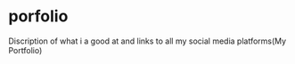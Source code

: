 # porfolio
 Discription of what i a good at and links to all my social media platforms(My Portfolio)
